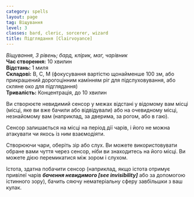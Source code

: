 ```yaml
---
category: spells
layout: page
tag: Віщування
level: 3
classes: bard, cleric, sorcerer, wizard
title: Підглядання [Clairvoyance]
---
```


_Віщування, 3 рівень; бард, клірик, маг, чарівник_     
**Час створення:** 10 хвилин    
**Відстань:** 1 миля    
**Складові:** В, С, М (фокусування вартістю щонайменше 100 зм, або прикрашений дорогоцінним камінням ріг для підслуховування, або скляне око для підглядання)    
**Тривалість:** Концентрація, до 10 хвилин    

Ви створюєте невидимий сенсор у межах відстані у відомому вам місці (місці, яке ви вже бачили або відвідували) або на очевидному місці, незнайомому вам (наприклад, за дверима, за рогом, або в гаю).     

Сенсор залишається на місці на період дії чарів, і його не можна атакувати чи якось із ним взаємодіяти.    

Створюючи чари, оберіть зір або слух. Ви можете використовувати обране вами чуття через сенсор, ніби ви знаходитесь на його місці. Ви можете дією перемикатися між зором і слухом.    

Істота, здатна побачити сенсор (наприклад, якщо істота отримує привілеї чарів **_бачення невидимого [see invisibility]_** або за допомогою істинного зору), бачить сяючу нематеріальну сферу завбільшки з ваш кулак. 
